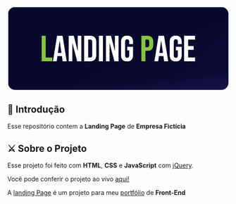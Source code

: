 <div align="center">
<img src="./landingpagebanner.png" width="500" height="187.5">


<div align="start">


## 🤗 Introdução

Esse repositório contem a **Landing Page** de **Empresa Fictícia**
<br>


## ⚔️ Sobre o Projeto

Esse projeto foi feito com **HTML**, **CSS** e **JavaScript** com <a href="" target="_blank">jQuery</a>. <br> 

Você pode conferir o projeto ao vivo <a href="https://amoreira2003.github.io/LandingPage/">aqui!</a>

A <a href="https://github.com/amoreira2003/LandingPage" target="_blank">landing Page</a> é um projeto para meu <a href="https://github.com/amoreira2003" target="_blank">portfólio</a> de **Front-End**

  <div>
<div>

